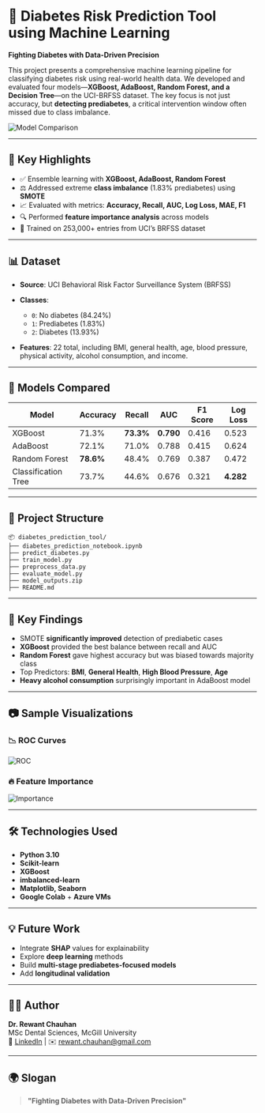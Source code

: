 # 🧠 Diabetes Risk Prediction Tool using Machine Learning

**Fighting Diabetes with Data-Driven Precision**

This project presents a comprehensive machine learning pipeline for classifying diabetes risk using real-world health data. We developed and evaluated four models—**XGBoost, AdaBoost, Random Forest, and a Decision Tree**—on the UCI-BRFSS dataset. The key focus is not just accuracy, but **detecting prediabetes**, a critical intervention window often missed due to class imbalance.

![Model Comparison](plots/model_comparison_all4.png)

---
## 🚀 Key Highlights

- ✅ Ensemble learning with **XGBoost, AdaBoost, Random Forest**
- ⚖️ Addressed extreme **class imbalance** (1.83% prediabetes) using **SMOTE**
- 📈 Evaluated with metrics: **Accuracy, Recall, AUC, Log Loss, MAE, F1**
- 🔍 Performed **feature importance analysis** across models
- 🔬 Trained on 253,000+ entries from UCI’s BRFSS dataset

---

## 📊 Dataset

- **Source**: UCI Behavioral Risk Factor Surveillance System (BRFSS)
- **Classes**:
  - `0`: No diabetes (84.24%)
  - `1`: Prediabetes (1.83%)
  - `2`: Diabetes (13.93%)

- **Features**: 22 total, including BMI, general health, age, blood pressure, physical activity, alcohol consumption, and income.

---

## 🧪 Models Compared

| Model               | Accuracy | Recall | AUC  | F1 Score | Log Loss |
|--------------------|----------|--------|------|----------|-----------|
| XGBoost            | 71.3%    | **73.3%** | **0.790** | 0.416    | 0.523     |
| AdaBoost           | 72.1%    | 71.0% | 0.788 | 0.415    | 0.624     |
| Random Forest      | **78.6%**| 48.4% | 0.769 | 0.387    | 0.472     |
| Classification Tree| 73.7%    | 44.6% | 0.676 | 0.321    | **4.282** |

---

## 📁 Project Structure

```
📦 diabetes_prediction_tool/
├── diabetes_prediction_notebook.ipynb
├── predict_diabetes.py
├── train_model.py
├── preprocess_data.py
├── evaluate_model.py
├── model_outputs.zip
├── README.md
```

---

## 📌 Key Findings

- SMOTE **significantly improved** detection of prediabetic cases
- **XGBoost** provided the best balance between recall and AUC
- **Random Forest** gave highest accuracy but was biased towards majority class
- Top Predictors: **BMI**, **General Health**, **High Blood Pressure**, **Age**
- **Heavy alcohol consumption** surprisingly important in AdaBoost model

---

## 📷 Sample Visualizations

### 📉 ROC Curves
![ROC](plots/auroc_curve_all_models.png)

### 🔥 Feature Importance
![Importance](plots/feature_importances_all.png)

---

## 🛠 Technologies Used

- **Python 3.10**
- **Scikit-learn**
- **XGBoost**
- **imbalanced-learn**
- **Matplotlib, Seaborn**
- **Google Colab** + **Azure VMs**

---

## 💡 Future Work

- Integrate **SHAP** values for explainability
- Explore **deep learning** methods
- Build **multi-stage prediabetes-focused models**
- Add **longitudinal validation**

---

## 👨‍⚕️ Author

**Dr. Rewant Chauhan**  
MSc Dental Sciences, McGill University  
🔗 [LinkedIn](https://www.linkedin.com/in/dr_rewantchauhan) | ✉️ rewant.chauhan@gmail.com

---

## 🌍 Slogan

> **"Fighting Diabetes with Data-Driven Precision"**
